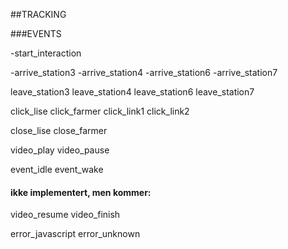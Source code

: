 

##TRACKING







###EVENTS 

-start_interaction

-arrive_station3
-arrive_station4
-arrive_station6
-arrive_station7

leave_station3
leave_station4
leave_station6
leave_station7

click_lise
click_farmer
click_link1
click_link2

close_lise
close_farmer

video_play
video_pause

event_idle
event_wake



#### ikke implementert, men kommer:

video_resume
video_finish

error_javascript
error_unknown


